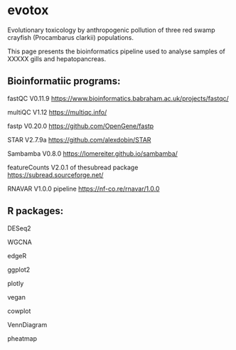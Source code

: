 # evotox
Evolutionary toxicology by anthropogenic pollution of three red swamp crayfish (Procambarus clarkii) populations.


This page presents the bioinformatics pipeline used to analyse samples of XXXXX gills and hepatopancreas.

## Bioinformatiic programs:

fastQC V0.11.9 https://www.bioinformatics.babraham.ac.uk/projects/fastqc/

multiQC V1.12 https://multiqc.info/

fastp V0.20.0 https://github.com/OpenGene/fastp

STAR V2.7.9a https://github.com/alexdobin/STAR

Sambamba V0.8.0 https://lomereiter.github.io/sambamba/

featureCounts V2.0.1 of thesubread package https://subread.sourceforge.net/

RNAVAR V1.0.0 pipeline https://nf-co.re/rnavar/1.0.0


## R packages:

DESeq2

WGCNA

edgeR

ggplot2

plotly

vegan

cowplot

VennDiagram

pheatmap
